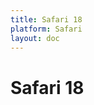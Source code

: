 ```yaml
---
title: Safari 18
platform: Safari
layout: doc
---
```


# Safari 18

<LatestFeatures 
  title="Safari 18" 
  platform="Safari"
  dataPath="/v2/safari_data_feed.json"
/>

<SecurityInfo 
  title="Safari 18" 
  platform="Safari"
  dataPath="/v2/safari_data_feed.json"
/>
